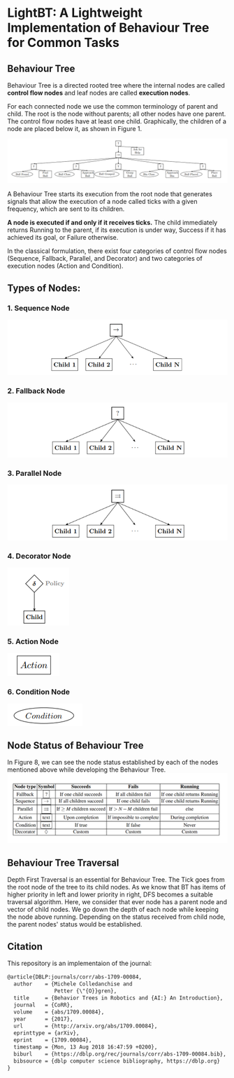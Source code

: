 # LightBT: A Lightweight Implementation of Behaviour Tree for Common Tasks

## Behaviour Tree
Behaviour Tree is a directed rooted tree where the internal nodes are
called **control flow nodes** and leaf nodes are called **execution nodes**. 

For each connected node we use the common terminology of parent and child. The root is the node without parents; all other nodes have one parent. The control flow nodes have
at least one child. Graphically, the children of a node are placed below it, as shown
in Figure 1.

![Fig1](assets/behaviourtree.png "Fig. 1: Graphical representation of a Behaviour Tree.")

A Behaviour Tree starts its execution from the root node that generates signals that allow
the execution of a node called ticks with a given frequency, which are sent to its
children. 

**A node is executed if and only if it receives ticks.** The child immediately
returns Running to the parent, if its execution is under way, Success if it has achieved
its goal, or Failure otherwise.


In the classical formulation, there exist four categories of control flow nodes
(Sequence, Fallback, Parallel, and Decorator) and two categories of execution nodes
(Action and Condition).

## Types of Nodes:
### 1. Sequence Node
![Fig2](assets/sequence.png "Fig. 2: Graphical representation of a Sequence node with N children.")
### 2. Fallback Node
![Fig3](assets/fallback.png "Fig. 3: Graphical representation of a Fallback node with N children.")
### 3. Parallel Node
![Fig4](assets/parallel.png "Fig. 4: Graphical representation of a Parallel node with N children.")

### 4. Decorator Node
![Fig5](assets/decorator.png "Fig. 5: Graphical representation of a Decorator node.")

### 5. Action Node
![Fig6](assets/action.png "Fig. 6: Graphical representation of an Action node.")

### 6. Condition Node
![Fig7](assets/condition.png "Fig. 7: Graphical representation of a Condition node.")

## Node Status of Behaviour Tree
In Figure 8, we can see the node status established by each of the nodes mentioned above while developing the Behaviour Tree.
![Fig8](assets/status.png "Fig. 8: Node Status Condition for each node.")

## Behaviour Tree Traversal

Depth First Traversal is an essential for Behaviour Tree.
The Tick goes from the root node of the tree to its child nodes. As we know that 
BT has items of higher priority in left and lower priority in right, DFS becomes
a suitable traversal algorithm.
Here, we consider that ever node has a parent node and vector of child nodes.
We go down the depth of each node while keeping the node above running. 
Depending on the status received from child node, the parent nodes' status would be 
established.

## Citation
This repository is an implementaion of the journal:
```
@article{DBLP:journals/corr/abs-1709-00084,
  author    = {Michele Colledanchise and
               Petter {\"{O}}gren},
  title     = {Behavior Trees in Robotics and {AI:} An Introduction},
  journal   = {CoRR},
  volume    = {abs/1709.00084},
  year      = {2017},
  url       = {http://arxiv.org/abs/1709.00084},
  eprinttype = {arXiv},
  eprint    = {1709.00084},
  timestamp = {Mon, 13 Aug 2018 16:47:59 +0200},
  biburl    = {https://dblp.org/rec/journals/corr/abs-1709-00084.bib},
  bibsource = {dblp computer science bibliography, https://dblp.org}
}
```